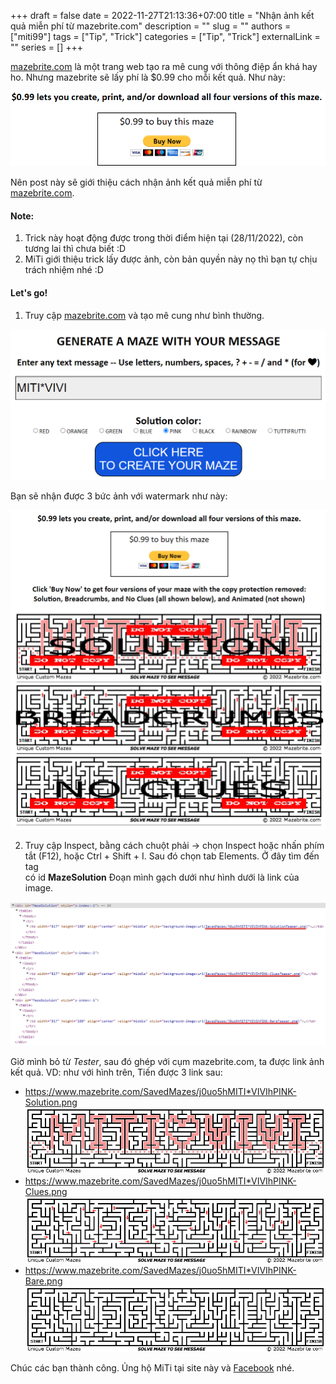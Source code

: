 +++ 
draft = false
date = 2022-11-27T21:13:36+07:00
title = "Nhận ảnh kết quả miễn phí từ mazebrite.com"
description = ""
slug = ""
authors = ["miti99"]
tags = ["Tip", "Trick"]
categories = ["Tip", "Trick"]
externalLink = ""
series = []
+++

[mazebrite.com](https://mazebrite.com/) là một trang web tạo ra mê cung với thông điệp ẩn khá hay ho. Nhưng mazebrite sẽ lấy phí là $0.99 cho mỗi kết quả. Như này:

![Mazebrite tính phí](images/1.png)

Nên post này sẽ giới thiệu cách nhận ảnh kết quả miễn phí từ [mazebrite.com](https://mazebrite.com/).

#### Note:
1. Trick này hoạt động được trong thời điểm hiện tại (28/11/2022), còn tương lai thì chưa biết :D
2. MiTi giới thiệu trick lấy được ảnh, còn bản quyền này nọ thì bạn tự chịu trách nhiệm nhé :D

#### Let's go!

1. Truy cập [mazebrite.com](https://mazebrite.com/) và tạo mê cung như bình thường.

![Tạo mê cung](images/2.png)

Bạn sẽ nhận được 3 bức ảnh với watermark như này:

![Kết quả với watermark](images/3.png)

2. Truy cập Inspect, bằng cách chuột phải -> chọn Inspect hoặc nhấn phím tắt (F12), hoặc Ctrl + Shift + I. Sau đó chọn tab Elements. Ở đây tìm đến tag <div> có id __MazeSolution__ Đoạn mình gạch dưới như hình dưới là link của image.

![Inspect](images/4.png)

Giờ mình bỏ từ _Tester_, sau đó ghép với cụm mazebrite.com, ta được link ảnh kết quả. VD: như với hình trên, Tiến được 3 link sau:
- https://www.mazebrite.com/SavedMazes/j0uo5hMITI*VIVIhPINK-Solution.png
![Kết quả 1](images/5.png)
- https://www.mazebrite.com/SavedMazes/j0uo5hMITI*VIVIhPINK-Clues.png
![Kết quả 2](images/6.png)
- https://www.mazebrite.com/SavedMazes/j0uo5hMITI*VIVIhPINK-Bare.png
![Kết quả 3](images/7.png)

Chúc các bạn thành công. Ủng hộ MiTi tại site này và [Facebook](https://www.facebook.com/tiennm99) nhé.
